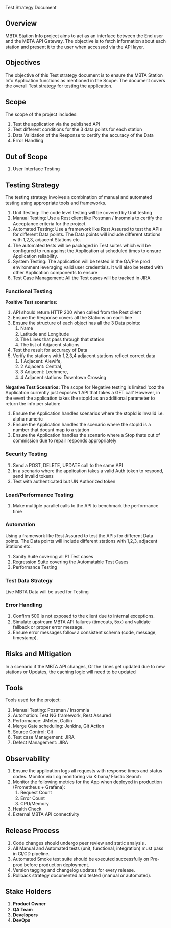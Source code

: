 Test Strategy Document

## Overview
MBTA Station Info project aims to act as an interface between the End user and the MBTA API Gateway. The objective is to fetch information about each station and present it to the user when accessed via the API layer.
## Objectives
The objective of this Test strategy document is to ensure the MBTA Station Info Application functions as mentioned in the Scope. The document covers the overall Test strategy for testing the application.  
## Scope
The scope of the project includes:
1. Test the application via the published API
2. Test different conditions for the 3 data points for each station
3. Data Validation of the Response to certify the accuracy of the Data
4. Error Handling

## Out of Scope
1. User Interface Testing

## Testing Strategy
The testing strategy involves a combination of manual and automated testing using appropriate tools and frameworks. 
1. Unit Testing: The code level testing will be covered by Unit testing 
2. Manual Testing: Use a Rest client like Postman / Insomnia to certify the Acceptance criteria for the project.
2. Automated Testing: Use a framework like Rest Assured to test the APIs for different Data points. The Data points will include different stations with 1,2,3, adjacent Stations etc.
3. The automated tests will be packaged in Test suites which will be configured to run against the Application at scheduled times to ensure Application reliability.
4. System Testing: The application will be tested in the QA/Pre prod environment leveraging valid user credentials. It will also be tested with other Application components to ensure
5. Test Case Management: All the Test cases will be tracked in JIRA

### Functional Testing  
**Positive Test scenarios:**
1. API should return HTTP 200 when called from the Rest client
2. Ensure the Response covers all the Stations on each line
3. Ensure the structure of each object has all the 3 Data points:
   1. Name
   2. Latitude and Longitude
   3. The Lines that pass through that station
   4. The list of Adjacent stations 
4. Test the result for accuracy of Data
5. Verify the stations with 1,2,3,4 adjacent stations reflect correct data
   1. 1 Adjacent: Alewife, 
   2. 2 Adjacent: Central, 
   3. 3 Adjacent: Lechmere, 
   4. 4 Adjacent stations: Downtown Crossing

**Negative Test Scenarios:** 
The scope for Negative testing is limited 'coz the Application currently just exposes 1 API that takes a GET call'
However, in the event the application takes the stopId as an additional parameter to return the info per station:
1. Ensure the Application handles scenarios where the stopId is Invalid i.e. alpha numeric
2. Ensure the Application handles the scenario where the stopId is a number that doesnt map to a station
3. Ensure the Application handles the scenario where a Stop thats out of commission due to repair responds appropriately
### Security Testing
1. Send a POST, DELETE, UPDATE call to the same API
2. In a scenario where the application takes a valid Auth token to respond, send invalid tokens
3. Test with authenticated but UN Authorized token
### Load/Performance Testing
1. Make multiple parallel calls to the API to benchmark the performance time

### Automation
Using a framework like Rest Assured to test the APIs for different Data points. The Data points will include different stations with 1,2,3, adjacent Stations etc.
1. Sanity Suite covering all P1 Test cases
2. Regression Suite covering the Automatable Test Cases
3. Performance Testing

### Test Data Strategy
Live MBTA Data will be used for Testing

### Error Handling
1. Confirm 500 is not exposed to the client due to internal exceptions.
2. Simulate upstream MBTA API failures (timeouts, 5xx) and validate fallback or proper error message.
3. Ensure error messages follow a consistent schema (code, message, timestamp).

## Risks and Mitigation
In a scenario if the MBTA API changes, Or the Lines get updated due to new stations or Updates, the caching logic will need to be updated

## Tools
Tools used for the project:
1. Manual Testing: Postman / Insomnia
2. Automation: Test NG framework, Rest Assured
3. Performance: JMeter, Gatlin
4. Merge Gate scheduling: Jenkins, Git Action
5. Source Control: Git
6. Test case Management: JIRA
7. Defect Management: JIRA

## Observability
1. Ensure the application logs all requests with response times and status codes. Monitor via Log monitoring via  Kibana/ Elastic Search
2. Monitor the following metrics for the App when deployed in production (Prometheus + Grafana):
   1. Request Count
   2. Error Count
   3. CPU/Memory
4. Health Check
5. External MBTA API connectivity
   
## Release Process
1. Code changes should undergo peer review and static analysis .
2. All Manual and Automated tests (unit, functional, integration) must pass in CI/CD pipeline.
3. Automated Smoke test suite should be executed successfully on Pre-prod before production deployment.
4. Version tagging and changelog updates for every release.
5. Rollback strategy documented and tested (manual or automated).

## Stake Holders
1. **Product Owner** 
2. **QA Team** 
3. **Developers** 
4. **DevOps** 
